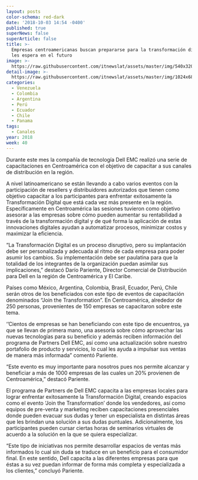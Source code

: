 ```yaml
---
layout: posts
color-schema: red-dark
date: '2018-10-03 14:54 -0400'
published: true
superNews: false
superArticle: false
title: >-
  Empresas centroamericanas buscan prepararse para la transformación digital que
  les espera en el futuro
image: >-
  https://raw.githubusercontent.com/itnewslat/assets/master/img/540x320/Capacitacion-dellemc-p.jpg
detail-image: >-
  https://raw.githubusercontent.com/itnewslat/assets/master/img/1024x680/Capacitacion-dellemc-g.jpg
categories:
  - Venezuela
  - Colombia
  - Argentina
  - Perú
  - Ecuador
  - Chile
  - Panama
tags:
  - Canales
year: 2018
week: 40    
---
```

Durante este mes la compañía de tecnología Dell EMC realizó una serie de capacitaciones en Centroamérica con el objetivo de capacitar a sus canales de distribución en la región.

A nivel latinoamericano se están llevando a cabo varios eventos con la participación de resellers y distribuidores autorizados que tienen como objetivo capacitar a los participantes para enfrentar exitosamente la Transformación Digital que está cada vez más presente en la región. Específicamente en Centroamérica las sesiones tuvieron como objetivo asesorar a las empresas sobre cómo pueden aumentar su rentabilidad a través de la transformación digital y de qué forma la aplicación de estas innovaciones digitales ayudan a automatizar procesos, minimizar costos y maximizar la eficiencia.

“La Transformación Digital es un proceso disruptivo, pero su implantación debe ser personalizada y adecuada al ritmo de cada empresa para poder asumir los cambios. Su implementación debe ser paulatina para que la totalidad de los integrantes de la organización puedan asimilar sus implicaciones,” destacó Darío Pariente, Director Comercial de Distribución para Dell en la región de Centroamérica y El Caribe.

Países como México, Argentina, Colombia, Brasil, Ecuador, Perú, Chile serán otros de los beneficiados con este tipo de eventos de capacitación denominados “Join the Transformation”. En Centroamérica, alrededor de 250 personas, provenientes de 150 empresas se capacitaron sobre este tema.

‘’Cientos de empresas se han beneficiando con este tipo de encuentros, ya que se llevan de primera mano, una asesoría sobre cómo aprovechar las nuevas tecnologías para su beneficio y además reciben información del programa de Partners Dell EMC, así como una actualización sobre nuestro portafolio de producto y servicios, lo cual les ayuda a impulsar sus ventas de manera más informada” comentó Pariente.

“Este evento es muy importante para nosotros pues nos permite alcanzar y beneficiar a más de 1000 empresas de las cuales un 20% provienen de Centroamérica,” destacó Pariente.

El programa de Partners de Dell EMC capacita a las empresas locales para lograr enfrentar exitosamente la Transformación Digital, creando espacios como el evento ‘Join the Transformation’ donde los vendedores, así como equipos de pre-venta y marketing reciben capacitaciones presenciales donde pueden evacuar sus dudas y tener un especialista en distintas áreas que les brindan una solución a sus dudas puntuales.  Adicionalmente, los participantes pueden cursar ciertas horas de seminarios virtuales de acuerdo a la solución en la que se quiera especializar.

“Este tipo de iniciativas nos permite desarrollar espacios de ventas más informados lo cual sin duda se traduce en un beneficio para el consumidor final. En este sentido, Dell capacita a las diferentes empresas para que éstas a su vez puedan informar de forma más completa y especializada a los clientes,” concluyó Pariente.
